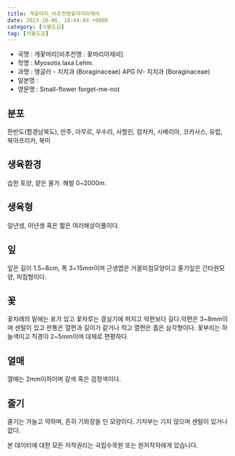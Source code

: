 ```yaml
---
title: 개꽃마리_비추천명꽃마리아재비
date: 2023-10-06, 18:04:04 +0800
category: [식물도감]
tag: [식물도감]
---
```




- 국명 : 개꽃마리[비추천명 : 꽃마리아재비]
- 학명 : Myosotis laxa Lehm.
- 과명 : 앵글러 - 지치과 (Boraginaceae) APG Ⅳ- 지치과 (Boraginaceae)
- 일본명 : 
- 영문명 : Small-flower forget-me-not


## 분포
한반도(함경남북도), 만주, 아무르, 우수리, 사할린, 캄차카, 시베리아, 코카사스, 유럽, 북아프리카, 북미
## 생육환경
습한 토양, 얕은 물가. 해발 0~2000m.
## 생육형
일년생, 이년생 혹은 짧은 여러해살이풀이다.
## 잎
잎은 길이 1.5~8cm, 폭 3~15mm이며 근생엽은 거꿀피침모양이고 줄기잎은 긴타원모양, 피침형이다.
## 꽃
꽃차례의 밑에는 포가 있고 꽃자루는 결실기에 퍼지고 악편보다 길다.악편은 3~8mm이며 센털이 있고 판통은 열편과 길이가 같거나 작고  열편은 좁은 삼각형이다. 꽃부리는 하늘색이고 직경이 2~5mm이며 대체로 편평하다.
## 열매
열매는 2mm이하이며 갈색 혹은 검정색이다.
## 줄기
줄기는 가늘고 약하며, 흔히 기와장을 인 모양이다. 기저부는 기지 않으며 센털이 있거나 없다.






본 데이터에 대한 모든 저작권리는 국립수목원 또는 원저작자에게 있습니다.
